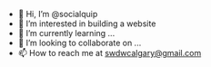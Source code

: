 - 👋 Hi, I’m @socialquip
- 👀 I’m interested in building a website
- 🌱 I’m currently learning ...
- 💞️ I’m looking to collaborate on ...
- 📫 How to reach me at swdwcalgary@gmail.com 

<!---
socialquip/socialquip is a ✨ special ✨ repository because its `README.md` (this file) appears on your GitHub profile.
You can click the Preview link to take a look at your changes.
--->
